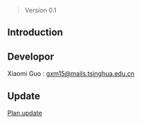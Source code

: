 > Version 0.1

## Introduction

## Developor
Xiaomi Guo
: <gxm15@mails.tsinghua.edu.cn>

## Update
[Plan.update](/task/v1/update_plan)
